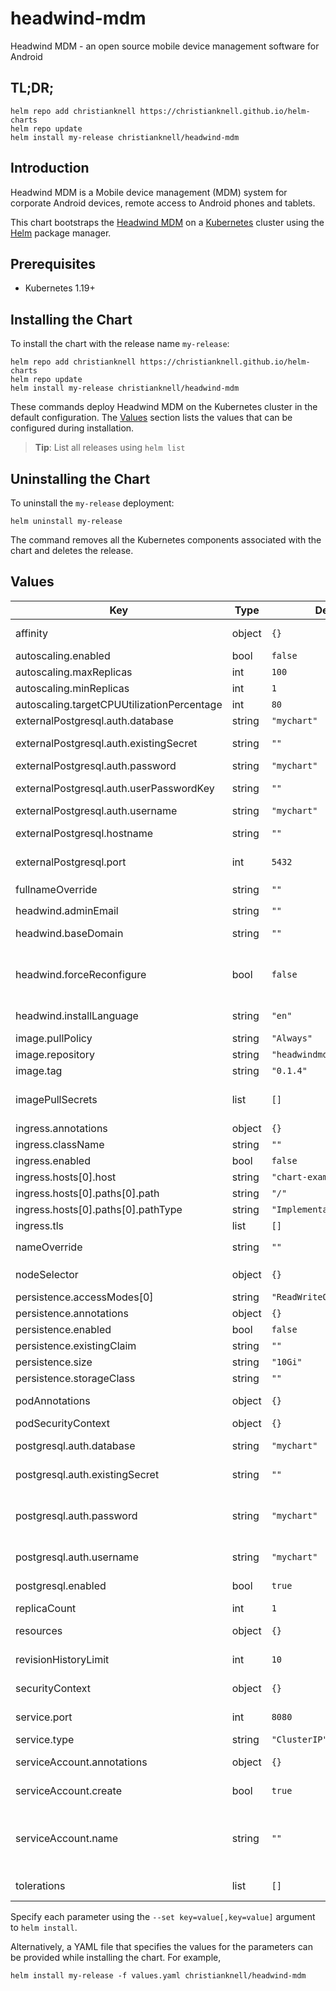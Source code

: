 # headwind-mdm

Headwind MDM - an open source mobile device management software for Android

## TL;DR;

```console
helm repo add christianknell https://christianknell.github.io/helm-charts
helm repo update
helm install my-release christianknell/headwind-mdm
```

## Introduction

Headwind MDM is a Mobile device management (MDM) system for corporate Android devices, remote access to Android phones and tablets.

This chart bootstraps the [Headwind MDM](https://github.com/h-mdm) on a [Kubernetes](http://kubernetes.io) cluster using the [Helm](https://helm.sh) package manager.

## Prerequisites

- Kubernetes 1.19+

## Installing the Chart

To install the chart with the release name `my-release`:

```console
helm repo add christianknell https://christianknell.github.io/helm-charts
helm repo update
helm install my-release christianknell/headwind-mdm
```

These commands deploy Headwind MDM on the Kubernetes cluster in the default configuration. The [Values](#values) section lists the values that can be configured during installation.

> **Tip**: List all releases using `helm list`

## Uninstalling the Chart

To uninstall the `my-release` deployment:

```console
helm uninstall my-release
```

The command removes all the Kubernetes components associated with the chart and deletes the release.

## Values

| Key                                        | Type   | Default                    | Description                                                                                                            |
| ------------------------------------------ | ------ | -------------------------- | ---------------------------------------------------------------------------------------------------------------------- |
| affinity                                   | object | `{}`                       | Affinity settings for pod assignment                                                                                   |
| autoscaling.enabled                        | bool   | `false`                    |                                                                                                                        |
| autoscaling.maxReplicas                    | int    | `100`                      |                                                                                                                        |
| autoscaling.minReplicas                    | int    | `1`                        |                                                                                                                        |
| autoscaling.targetCPUUtilizationPercentage | int    | `80`                       |                                                                                                                        |
| externalPostgresql.auth.database           | string | `"mychart"`                | Name of the database to use                                                                                            |
| externalPostgresql.auth.existingSecret     | string | `""`                       | Name of existing secret to use for PostgreSQL credentials                                                              |
| externalPostgresql.auth.password           | string | `"mychart"`                | Password to use                                                                                                        |
| externalPostgresql.auth.userPasswordKey    | string | `""`                       | Key in the secret containing the password                                                                              |
| externalPostgresql.auth.username           | string | `"mychart"`                | Name of the user to use                                                                                                |
| externalPostgresql.hostname                | string | `""`                       | Hostname of the PostgreSQL database                                                                                    |
| externalPostgresql.port                    | int    | `5432`                     | Port used to connect to PostgreSQL database                                                                            |
| fullnameOverride                           | string | `""`                       | String to fully override `"headwind-mdm.fullname"`                                                                     |
| headwind.adminEmail                        | string | `""`                       | Email of admin user                                                                                                    |
| headwind.baseDomain                        | string | `""`                       | URL under which Headwind will be available                                                                             |
| headwind.forceReconfigure                  | bool   | `false`                    | Subsequent starts of the container skip this step, but you can force the renewal of the configuration                  |
| headwind.installLanguage                   | string | `"en"`                     | Available values: en, ru (en by default)                                                                               |
| image.pullPolicy                           | string | `"Always"`                 | image pull policy                                                                                                      |
| image.repository                           | string | `"headwindmdm/hmdm"`       | image repository                                                                                                       |
| image.tag                                  | string | `"0.1.4"`                  | Overrides the image tag                                                                                                |
| imagePullSecrets                           | list   | `[]`                       | If defined, uses a Secret to pull an image from a private Docker registry or repository.                               |
| ingress.annotations                        | object | `{}`                       |                                                                                                                        |
| ingress.className                          | string | `""`                       |                                                                                                                        |
| ingress.enabled                            | bool   | `false`                    |                                                                                                                        |
| ingress.hosts[0].host                      | string | `"chart-example.local"`    |                                                                                                                        |
| ingress.hosts[0].paths[0].path             | string | `"/"`                      |                                                                                                                        |
| ingress.hosts[0].paths[0].pathType         | string | `"ImplementationSpecific"` |                                                                                                                        |
| ingress.tls                                | list   | `[]`                       |                                                                                                                        |
| nameOverride                               | string | `""`                       | Provide a name in place of `headwind-mdm`                                                                              |
| nodeSelector                               | object | `{}`                       | Node labels for pod assignment                                                                                         |
| persistence.accessModes[0]                 | string | `"ReadWriteOnce"`          |                                                                                                                        |
| persistence.annotations                    | object | `{}`                       |                                                                                                                        |
| persistence.enabled                        | bool   | `false`                    |                                                                                                                        |
| persistence.existingClaim                  | string | `""`                       |                                                                                                                        |
| persistence.size                           | string | `"10Gi"`                   |                                                                                                                        |
| persistence.storageClass                   | string | `""`                       |                                                                                                                        |
| podAnnotations                             | object | `{}`                       | Annotations to be added to exporter pods                                                                               |
| podSecurityContext                         | object | `{}`                       | pod-level security context                                                                                             |
| postgresql.auth.database                   | string | `"mychart"`                | Name for a custom database to create                                                                                   |
| postgresql.auth.existingSecret             | string | `""`                       | Name of existing secret to use for PostgreSQL credentials                                                              |
| postgresql.auth.password                   | string | `"mychart"`                | Password for the custom user to create. Ignored if postgresql.auth.existingSecret is provided                          |
| postgresql.auth.username                   | string | `"mychart"`                | Name for a custom user to create                                                                                       |
| postgresql.enabled                         | bool   | `true`                     | enable PostgreSQL™ subchart from Bitnami                                                                              |
| replicaCount                               | int    | `1`                        | Number of replicas                                                                                                     |
| resources                                  | object | `{}`                       | Resource limits and requests for the headwind pods.                                                                    |
| revisionHistoryLimit                       | int    | `10`                       | The number of old ReplicaSets to retain                                                                                |
| securityContext                            | object | `{}`                       | container-level security context                                                                                       |
| service.port                               | int    | `8080`                     | Kubernetes port where service is exposed                                                                               |
| service.type                               | string | `"ClusterIP"`              | Kubernetes service type                                                                                                |
| serviceAccount.annotations                 | object | `{}`                       | Annotations to add to the service account                                                                              |
| serviceAccount.create                      | bool   | `true`                     | Specifies whether a service account should be created                                                                  |
| serviceAccount.name                        | string | `""`                       | The name of the service account to use. If not set and create is true, a name is generated using the fullname template |
| tolerations                                | list   | `[]`                       | Toleration labels for pod assignment                                                                                   |

Specify each parameter using the `--set key=value[,key=value]` argument to `helm install`.

Alternatively, a YAML file that specifies the values for the parameters can be provided while installing the chart. For example,

```console
helm install my-release -f values.yaml christianknell/headwind-mdm
```
